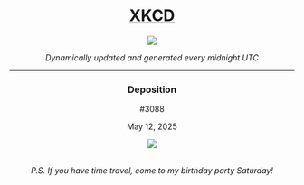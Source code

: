 
<h1 align="center"><a href="https://xkcd.com">XKCD</a></h1>
<div align="center">
    <img src="https://img.shields.io/github/last-commit/ShashashankThakur/XKCD?label=last%20updated" />
</div>

<p align="center"><i>Dynamically updated and generated every midnight UTC</i></p>
<hr>
<div align="center">
    <h3><strong>Deposition</strong></h3>
    <p>#3088</p>
    <p>May 12, 2025</p>
    <img src="https://imgs.xkcd.com/comics/deposition.png">
    <br></br>
    <p><i>P.S. If you have time travel, come to my birthday party Saturday!</i></p>
</div>
